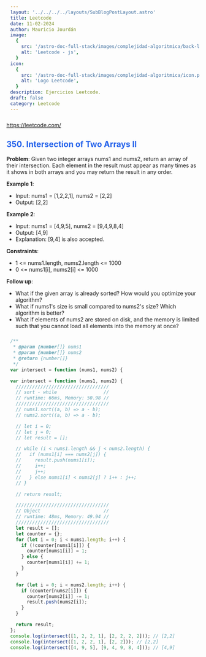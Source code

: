 ```yaml
---
layout: '../../../../layouts/SubBlogPostLayout.astro'
title: Leetcode
date: 11-02-2024
author: Mauricio Jourdán
image:
  {
    src: '/astro-doc-full-stack/images/complejidad-algoritmica/back-leetcode.png',
    alt: 'Leetcode - js',
  }
icon:
  {
    src: '/astro-doc-full-stack/images/complejidad-algoritmica/icon.png',
    alt: 'Logo Leetcode',
  }
description: Ejercicios Leetcode.
draft: false
category: Leetcode
---
```


https://leetcode.com/

## 350. Intersection of Two Arrays II

**Problem**: Given two integer arrays nums1 and nums2, return an array of their intersection. Each element in the result must appear as many times as it shows in both arrays and you may return the result in any order.

**Example 1**:

- Input: nums1 = [1,2,2,1], nums2 = [2,2]
- Output: [2,2]

**Example 2**:

- Input: nums1 = [4,9,5], nums2 = [9,4,9,8,4]
- Output: [4,9]
- Explanation: [9,4] is also accepted.

**Constraints**:

- 1 <= nums1.length, nums2.length <= 1000
- 0 <= nums1[i], nums2[i] <= 1000

**Follow up**:

- What if the given array is already sorted? How would you optimize your algorithm?
- What if nums1's size is small compared to nums2's size? Which algorithm is better?
- What if elements of nums2 are stored on disk, and the memory is limited such that you cannot load all elements into the memory at once?

```js
/**
 * @param {number[]} nums1
 * @param {number[]} nums2
 * @return {number[]}
 */
var intersect = function (nums1, nums2) {

var intersect = function (nums1, nums2) {
  //////////////////////////////////
  // sort - while                 //
  // runtime: 66ms, Memory: 50.98 //
  //////////////////////////////////
  // nums1.sort((a, b) => a - b);
  // nums2.sort((a, b) => a - b);

  // let i = 0;
  // let j = 0;
  // let result = [];

  // while (i < nums1.length && j < nums2.length) {
  //   if (nums1[i] === nums2[j]) {
  //     result.push(nums1[i]);
  //     i++;
  //     j++;
  //   } else nums1[i] < nums2[j] ? i++ : j++;
  // }

  // return result;

  //////////////////////////////////
  // Object                       //
  // runtime: 48ms, Memory: 49.94 //
  //////////////////////////////////
  let result = [];
  let counter = {};
  for (let i = 0; i < nums1.length; i++) {
    if (!counter[nums1[i]]) {
      counter[nums1[i]] = 1;
    } else {
      counter[nums1[i]] += 1;
    }
  }

  for (let i = 0; i < nums2.length; i++) {
    if (counter[nums2[i]]) {
      counter[nums2[i]] -= 1;
      result.push(nums2[i]);
    }
  }

  return result;
};
console.log(intersect([1, 2, 2, 1], [2, 2, 2, 2])); // [2,2]
console.log(intersect([1, 2, 2, 1], [2, 2])); // [2,2]
console.log(intersect([4, 9, 5], [9, 4, 9, 8, 4])); // [4,9]
```

<style>
  h1 { color: #713f12; }
  h2 { color: #2563eb; }
  h3 { color: #a855f7; }
  img {
    width: 100%;
    height: 100%;
    object-fit: cover;
  }
  pre {
    padding: 10px;
  }
</style>
